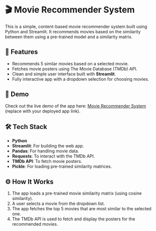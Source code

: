 # 🎬 Movie Recommender System

This is a simple, content-based movie recommender system built using Python and Streamlit. It recommends movies based on the similarity between them using a pre-trained model and a similarity matrix.

## 📌 Features

- Recommends 5 similar movies based on a selected movie.
- Fetches movie posters using The Movie Database (TMDb) API.
- Clean and simple user interface built with **Streamlit**.
- Fully interactive app with a dropdown selection for choosing movies.

## 🚀 Demo

Check out the live demo of the app here: [Movie Recommender System]([https://your-app-url.streamlit.app](https://movie-recommender-sys-j5otxdqzv3buk7zdwfqvjz.streamlit.app/)) (replace with your deployed app link).

## 🛠️ Tech Stack

- **Python**
- **Streamlit**: For building the web app.
- **Pandas**: For handling movie data.
- **Requests**: To interact with the TMDb API.
- **TMDb API**: To fetch movie posters.
- **Pickle**: For loading pre-trained similarity matrices.

## ⚙️ How It Works

1. The app loads a pre-trained movie similarity matrix (using cosine similarity).
2. A user selects a movie from the dropdown list.
3. The app fetches the top 5 movies that are most similar to the selected one.
4. The TMDb API is used to fetch and display the posters for the recommended movies.


